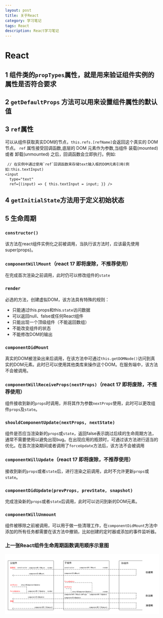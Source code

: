```yaml
---
layout: post
title: 关于React
category: 学习笔记
tags: React
description: React学习笔记
---
```


# React
## 1 组件类的`propTypes`属性，就是用来验证组件实例的属性是否符合要求
## 2 `getDefaultProps` 方法可以用来设置组件属性的默认值
## 3 `ref`属性
可以从组件获取真实DOM的节点，`this.refs.[refName]`会返回这个真实的 DOM 节点。
`ref` 属性接受回调函数,底层的 DOM 元素作为参数,当组件 装载(mounted) 或者 卸载(unmounted) 之后，回调函数会立即执行。例如:

     // 在实例中通过使用`ref`回调函数来存储text输入框的DOM元素引用(例如:this.textInput)
    <input
      type="text"
      ref={(input) => { this.textInput = input; }} />

## 4 `getInitialState`方法用于定义初始状态
## 5 生命周期
### `constructor()`
该方法在react组件实例化之前被调用，当执行该方法时，应该最先使用super(props)。
### `componentWillMount`（react 17 即将废除，不推荐使用）
在完成首次渲染之前调用，此时仍可以修改组件的`state`
### `render`
必选的方法，创建虚拟DOM，该方法具有特殊的规则：
   * 只能通过this.props和this.`state`访问数据
   * 可以返回null、false或任何React组件
   * 只能出现一个顶级组件（不能返回数组）
   * 不能改变组件的状态
   * 不能修改DOM的输出

### `componentDidMount`
真实的DOM被渲染出来后调用，在该方法中可通过`this.getDOMNode()`访问到真实的DOM元素。此时已可以使用其他类库来操作这个DOM。在服务端中，该方法不会被调用。
### `componentWillReceiveProps(nextProps)`（react 17 即将废除，不推荐使用）
组件接收到新的`props`时调用，并将其作为参数`nextProps`使用，此时可以更改组件`props`及`state`。
### `shouldComponentUpdate(nextProps, nextState)`
组件是否应当渲染新的`props`或`state`，返回false表示跳过后续的生命周期方法，通常不需要使用以避免出现bug。在出现应用的瓶颈时，可通过该方法进行适当的优化。在首次渲染期间或者调用了`forceUpdate`方法后，该方法不会被调用
### `componentWillUpdate`（react 17 即将废除，不推荐使用）
接收到新的`props`或者`state`后，进行渲染之前调用，此时不允许更新`props`或`state`。
### `componentDidUpdate(prevProps, prevState, snapshot)`
完成渲染新的`props`或者`state`后调用，此时可以访问到新的DOM元素。
### `componentWillUnmount`
组件被移除之前被调用，可以用于做一些清理工作，在`componentDidMount`方法中添加的所有任务都需要在该方法中撤销，比如创建的定时器或添加的事件监听器。
### 上一张React组件生命周期函数调用顺序示意图
![React组件生命周期函数调用顺序示意图](/assets/img/postImg/react-life-circle.png)
